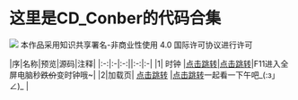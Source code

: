 # 这里是CD_Conber的代码合集
![](https://licensebuttons.net/l/by-nc/4.0/80x15.png)
本作品采用知识共享署名-非商业性使用 4.0 国际许可协议进行许可

|序|名称|预览|源码|注释|
|:-:|:-|:-:||:-:|:-|
|1| 时钟 |[点击跳转](https://gdconber.github.io/alltests/时钟 "猛戳！！！")|[点击跳转](https://github.com/GDConber/alltests/tree/master/%E6%97%B6%E9%92%9F "猛戳！！！")|F11进入全屏电脑秒~~跌价~~变时钟哦~|
|2|加载页| [点击跳转](https://gdconber.github.io/alltests/加载页 "猛戳！！！") |[点击跳转](https://github.com/GDConber/alltests/tree/master/%E6%97%B6%E9%92%9F "猛戳！！！")一起看一下午吧_(:з」∠)_ |
